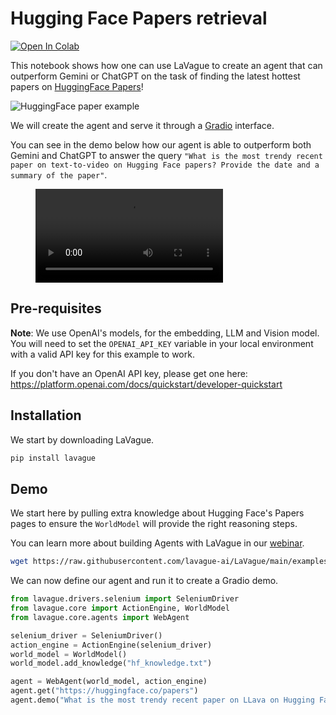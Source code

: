 # Hugging Face Papers retrieval

<a target="_blank" href="https://colab.research.google.com/github/lavague-ai/LaVague/blob/main/docs/docs/examples/notebooks/hf-paper-retrieval-example.ipynb">
<img src="https://colab.research.google.com/assets/colab-badge.svg" alt="Open In Colab"></a>

This notebook shows how one can use LaVague to create an agent that can outperform Gemini or ChatGPT on the task of finding the latest hottest papers on [HuggingFace Papers](https://huggingface.co/papers)!

![HuggingFace paper example](../../assets/papers.png)

We will create the agent and serve it through a [Gradio](https://huggingface.co/papers) interface.

You can see in the demo below how our agent is able to outperform both Gemini and ChatGPT to answer the query `"What is the most trendy recent paper on text-to-video on Hugging Face papers? Provide the date and a summary of the paper"`.

<figure class="video_container">
  <video controls="true" allowfullscreen="true">
    <source src="https://github.com/lavague-ai/LaVague/blob/main/docs/assets/hf_demo_papers.mp4?raw=true" type="video/mp4">
  </video>
</figure>

## Pre-requisites

**Note**: We use OpenAI's models, for the embedding, LLM and Vision model. You will need to set the `OPENAI_API_KEY` variable in your local environment with a valid API key for this example to work.

If you don't have an OpenAI API key, please get one here: https://platform.openai.com/docs/quickstart/developer-quickstart

## Installation

We start by downloading LaVague.

```bash
pip install lavague
```

## Demo

We start here by pulling extra knowledge about Hugging Face's Papers pages to ensure the `WorldModel` will provide the right reasoning steps.

You can learn more about building Agents with LaVague in our [webinar](https://www.youtube.com/watch?v=tqgKGOTlmlk).

```bash
wget https://raw.githubusercontent.com/lavague-ai/LaVague/main/examples/knowledge/hf_knowledge.txt
```

We can now define our agent and run it to create a Gradio demo.

```python
from lavague.drivers.selenium import SeleniumDriver
from lavague.core import ActionEngine, WorldModel
from lavague.core.agents import WebAgent

selenium_driver = SeleniumDriver()
action_engine = ActionEngine(selenium_driver)
world_model = WorldModel()
world_model.add_knowledge("hf_knowledge.txt")

agent = WebAgent(world_model, action_engine)
agent.get("https://huggingface.co/papers")
agent.demo("What is the most trendy recent paper on LLava on Hugging Face papers? Provide the date and a summary of the paper")
```
